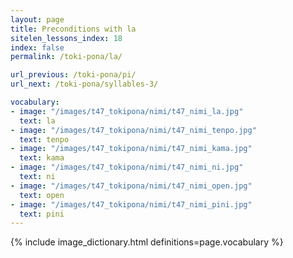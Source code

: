 ```yaml
---
layout: page
title: Preconditions with la
sitelen_lessons_index: 18
index: false
permalink: /toki-pona/la/

url_previous: /toki-pona/pi/
url_next: /toki-pona/syllables-3/

vocabulary:
- image: "/images/t47_tokipona/nimi/t47_nimi_la.jpg"
  text: la
- image: "/images/t47_tokipona/nimi/t47_nimi_tenpo.jpg"
  text: tenpo
- image: "/images/t47_tokipona/nimi/t47_nimi_kama.jpg"
  text: kama
- image: "/images/t47_tokipona/nimi/t47_nimi_ni.jpg"
  text: ni
- image: "/images/t47_tokipona/nimi/t47_nimi_open.jpg"
  text: open
- image: "/images/t47_tokipona/nimi/t47_nimi_pini.jpg"
  text: pini
---
```


{% include image_dictionary.html definitions=page.vocabulary %}
